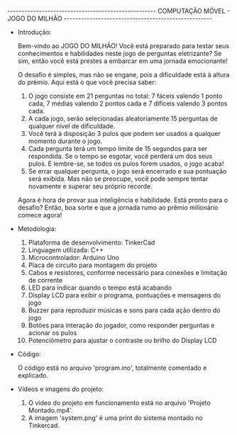 ---------------------------------------------------- COMPUTAÇÃO MÓVEL - JOGO DO MILHÃO ----------------------------------------------------

- Introdução:
  
  Bem-vindo ao JOGO DO MILHÃO! Você está preparado para testar seus conhecimentos e habilidades neste jogo de perguntas eletrizante? Se sim, então você está prestes a embarcar em uma jornada emocionante!

  O desafio é simples, mas não se engane, pois a dificuldade está à altura do prêmio. Aqui está o que você precisa saber:
    1) O jogo consiste em 21 perguntas no total: 7 fáceis valendo 1 ponto cada, 7 médias valendo 2 pontos cada e 7 difíceis valendo 3 pontos cada.
    2) A cada jogo, serão selecionadas aleatoriamente 15 perguntas de qualquer nível de dificuldade.
    3) Você terá à disposição 3 pulos que podem ser usados a qualquer momento durante o jogo.
    4) Cada pergunta terá um tempo limite de 15 segundos para ser respondida. Se o tempo se esgotar, você perderá um dos seus pulos. E lembre-se, se todos os pulos forem usados, o jogo acaba!
    5) Se errar qualquer pergunta, o jogo será encerrado e sua pontuação será exibida. Mas não se preocupe, você pode sempre tentar novamente e superar seu próprio recorde.

  Agora é hora de provar sua inteligência e habilidade. Está pronto para o desafio? Então, boa sorte e que a jornada rumo ao prêmio milionário comece agora!

- Metodologia:

  1) Plataforma de desenvolvimento: TinkerCad
  2) Linguagem utilizada: C++
  3) Microcontrolador: Arduino Uno
  4) Placa de circuito para montagem do projeto
  5) Cabos e resistores, conforme necessário para conexões e limitação de corrente
  6) LED para indicar quando o tempo está acabando
  7) Display LCD para exibir o programa, pontuações e mensagens do jogo
  8) Buzzer para reproduzir músicas e sons para cada ação dentro do jogo
  9) Botões para interação do jogador, como responder perguntas e acionar os pulos
  10) Potenciômetro para ajustar o contraste ou brilho do Display LCD

- Código:

  O código está no arquivo 'program.ino', totalmente comentado e explicado.

- Vídeos e imagens do projeto:

  1) O vídeo do projeto em funcionamento está no arquivo 'Projeto Montado.mp4'.
  2) A imagem 'system.png' é uma print do sistema montado no Tinkercad.
